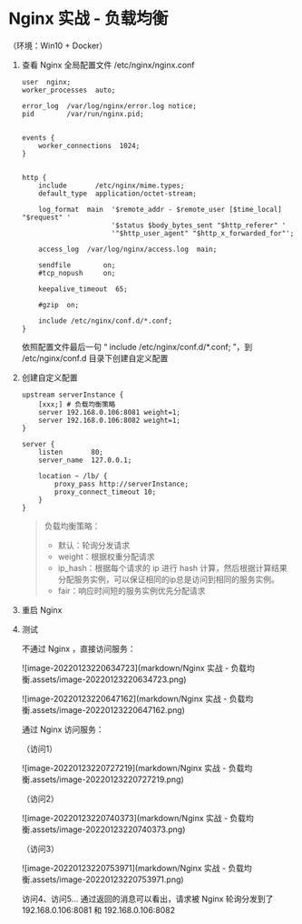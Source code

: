 # Nginx 实战 - 负载均衡

（环境：Win10 + Docker）

1.   查看 Nginx 全局配置文件 /etc/nginx/nginx.conf

     ```nginx
     user  nginx;
     worker_processes  auto;
     
     error_log  /var/log/nginx/error.log notice;
     pid        /var/run/nginx.pid;
     
     
     events {
         worker_connections  1024;
     }
     
     
     http {
         include       /etc/nginx/mime.types;
         default_type  application/octet-stream;
     
         log_format  main  '$remote_addr - $remote_user [$time_local] "$request" '
                           '$status $body_bytes_sent "$http_referer" '
                           '"$http_user_agent" "$http_x_forwarded_for"';
     
         access_log  /var/log/nginx/access.log  main;
     
         sendfile        on;
         #tcp_nopush     on;
     
         keepalive_timeout  65;
     
         #gzip  on;
     
         include /etc/nginx/conf.d/*.conf;
     }
     ```

     依照配置文件最后一句 “ include /etc/nginx/conf.d/*.conf; ”，到 /etc/nginx/conf.d 目录下创建自定义配置

2.   创建自定义配置

     ```nginx
     upstream serverInstance {
         [xxx;] # 负载均衡策略
         server 192.168.0.106:8081 weight=1;
         server 192.168.0.106:8082 weight=1;
     }
     
     server {
         listen       80;
         server_name  127.0.0.1;
         
         location ~ /lb/ {
             proxy_pass http://serverInstance;
             proxy_connect_timeout 10;
         }
     }
     ```

     >   负载均衡策略：
     >
     >   -   默认：轮询分发请求
     >   -   weight：根据权重分配请求
     >   -   ip_hash：根据每个请求的 ip 进行 hash 计算，然后根据计算结果分配服务实例，可以保证相同的ip总是访问到相同的服务实例。
     >   -   fair：响应时间短的服务实例优先分配请求

3.   重启 Nginx

4.   测试

     不通过 Nginx ，直接访问服务：

     ![image-20220123220634723](markdown/Nginx 实战 - 负载均衡.assets/image-20220123220634723.png)

     ![image-20220123220647162](markdown/Nginx 实战 - 负载均衡.assets/image-20220123220647162.png)

     通过 Nginx 访问服务：

     （访问1）

     ![image-20220123220727219](markdown/Nginx 实战 - 负载均衡.assets/image-20220123220727219.png)

     （访问2）

     ![image-20220123220740373](markdown/Nginx 实战 - 负载均衡.assets/image-20220123220740373.png)

     （访问3）

     ![image-20220123220753971](markdown/Nginx 实战 - 负载均衡.assets/image-20220123220753971.png)

     访问4、访问5… 通过返回的消息可以看出，请求被 Nginx 轮询分发到了 192.168.0.106:8081 和 192.168.0.106:8082